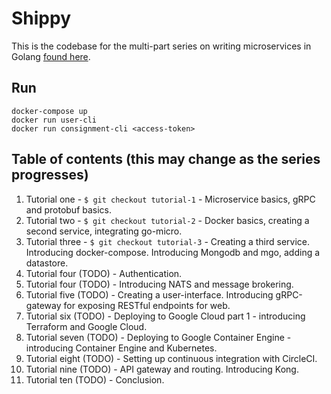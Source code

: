 # Shippy

This is the codebase for the multi-part series on writing microservices in Golang [found here](https://ewanvalentine.io/).

## Run
```
docker-compose up
docker run user-cli
docker run consignment-cli <access-token>
```

## Table of contents (this may change as the series progresses)

1. Tutorial one - `$ git checkout tutorial-1` - Microservice basics, gRPC and protobuf basics.
2. Tutorial two - `$ git checkout tutorial-2` - Docker basics, creating a second service, integrating go-micro.
3. Tutorial three - `$ git checkout tutorial-3` - Creating a third service. Introducing docker-compose. Introducing Mongodb and mgo, adding a datastore.
4. Tutorial four (TODO) - Authentication.
5. Tutorial four (TODO) - Introducing NATS and message brokering.
6. Tutorial five (TODO) - Creating a user-interface. Introducing gRPC-gateway for exposing RESTful endpoints for web.
7. Tutorial six (TODO) - Deploying to Google Cloud part 1 - introducing Terraform and Google Cloud.
8. Tutorial seven (TODO) - Deploying to Google Container Engine - introducing Container Engine and Kubernetes.
9. Tutorial eight (TODO) - Setting up continuous integration with CircleCI.
10. Tutorial nine (TODO) - API gateway and routing. Introducing Kong.
11. Tutorial ten (TODO) - Conclusion.
